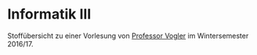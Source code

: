 <h1>Informatik III</h1>

Stoffübersicht zu einer Vorlesung von <a href="https://www.informatik.uni-augsburg.de/lehrstuehle/swt/ti/mitarbeiter/walter/">Professor Vogler</a> im Wintersemester 2016/17.